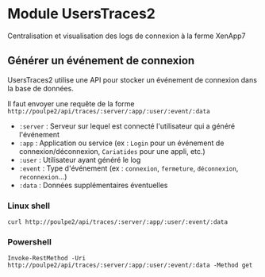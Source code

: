 Module UsersTraces2
==========================

Centralisation et visualisation des logs de connexion à la ferme XenApp7

## Générer un événement de connexion

UsersTraces2 utilise une API pour stocker un événement de connexion dans la base de données.

Il faut envoyer une requête de la forme `http://poulpe2/api/traces/:server/:app/:user/:event/:data`

* `:server` : Serveur sur lequel est connecté l'utilisateur qui a généré l'événement
* `:app`    : Application ou service (ex : `Login` pour un événement de connexion/déconnexion, `Cariatides` pour une appli, etc.)
* `:user`   : Utilisateur ayant généré le log
* `:event`  : Type d'événement (ex : `connexion`, `fermeture`, `déconnexion`, `reconnexion`...)
* `:data`   : Données supplémentaires éventuelles

### Linux shell

    curl http://poulpe2/api/traces/:server/:app/:user/:event/:data

### Powershell

    Invoke-RestMethod -Uri http://poulpe2/api/traces/:server/:app/:user/:event/:data -Method get